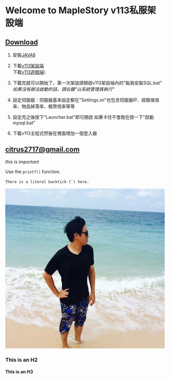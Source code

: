# Welcome to MapleStory v113私服架設端

## [Download](https://goo.gl/va11Yz "title")
1. 安裝[JAVA8](https://goo.gl/XmoJS2)
2. 下載[v113架設端](https://goo.gl/Q3sGgJ)\
下載[v113遊戲端](https://goo.gl/WYgPq7)\

3. 下載完就可以開始了，第一次架設請開啟v113架設端內的"點我安裝SQL.bat"\
*如果沒有辦法啟動的話，請右鍵"以系統管理員執行"*
4. 設定伺服器：伺服器基本設定都在"Settings.ini"也包含伺服器IP、經驗值倍率、物品掉落率、楓幣倍率等等
5. 設定完之後按下"Launcher.bat"即可開啟 如果卡住不會跑在按一下"啟動mysql.bat"
6. 下載v113主程式然後在裡面增加一個登入器
## <citrus2717@gmail.com>
  
  *this is important*
  
  Use the `printf()` function.
  
  ``There is a literal backtick (`) here.``
  
  ![Author](author.jpg)
  

### This is an H2

#### This is an H3
